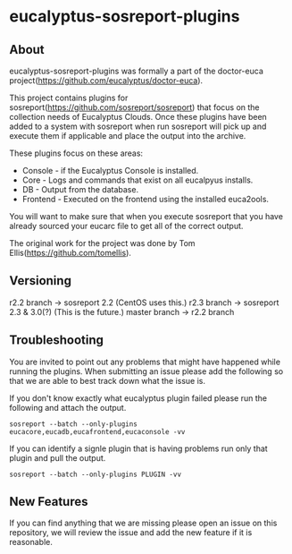 eucalyptus-sosreport-plugins
============================

About
-----
eucalyptus-sosreport-plugins was formally a part of the doctor-euca project(https://github.com/eucalyptus/doctor-euca).

This project contains plugins for sosreport(https://github.com/sosreport/sosreport) that focus on the collection needs of Eucalyptus Clouds. Once these plugins have been added to a system with sosreport when run sosreport will pick up and execute them if applicable and place the output into the archive.

These plugins focus on these areas:
* Console - if the Eucalyptus Console is installed.
* Core - Logs and commands that exist on all eucalpyus installs.
* DB - Output from the database.
* Frontend - Executed on the frontend using the installed euca2ools.

You will want to make sure that when you execute sosreport that you have already sourced your eucarc file to get all of the correct output.

The original work for the project was done by Tom Ellis(https://github.com/tomellis).

Versioning
----------
r2.2 branch -> sosreport 2.2 (CentOS uses this.)
r2.3 branch -> sosreport 2.3 & 3.0(?) (This is the future.)
master branch -> r2.2 branch

Troubleshooting
---------------
You are invited to point out any problems that might have happened while running the plugins. When submitting an issue please add the following so that we are able to best track down what the issue is.

If you don't know exactly what eucalyptus plugin failed please run the following and attach the output.

`sosreport --batch --only-plugins eucacore,eucadb,eucafrontend,eucaconsole -vv`

If you can identify a signle plugin that is having problems run only that plugin and pull the output.

`sosreport --batch --only-plugins PLUGIN -vv`

New Features
------------
If you can find anything that we are missing please open an issue on this repository, we will review the issue and add the new feature if it is reasonable.